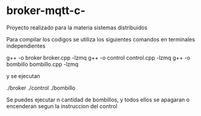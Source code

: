 # broker-mqtt-c-
Proyecto realizado para la materia sistemas distribuidos


Para compilar los codigos se utiliza los siguientes comandos en terminales independientes

g++ -o broker broker.cpp -lzmq
g++ -o control control.cpp -lzmq
g++ -o bombillo bombillo.cpp -lzmq

y se ejecutan

./broker
./control
./bombillo

Se puedes ejecutar n cantidad de bombillos, y todos ellos se apagaran o encenderan segun la instruccion del control
